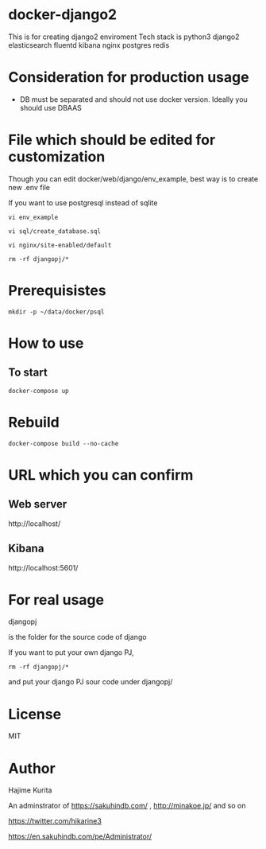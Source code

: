 # docker-django2
This is for creating django2 enviroment
Tech stack is
python3
django2
elasticsearch
fluentd
kibana
nginx
postgres
redis

# Consideration for production usage
- DB must be separated and should not use docker version. Ideally you should use DBAAS

# File which should be edited for customization

Though you can edit docker/web/django/env_example, best way is to create new .env file 

If you want to use postgresql instead of sqlite

```
vi env_example
```

```
vi sql/create_database.sql
```

```
vi nginx/site-enabled/default
```

```
rm -rf djangopj/*
```

# Prerequisistes

```
mkdir -p ~/data/docker/psql
```

# How to use

## To start

```
docker-compose up
```

# Rebuild

```
docker-compose build --no-cache
```

# URL which you can confirm

## Web server
http://localhost/


## Kibana
http://localhost:5601/

# For real usage

djangopj

is the folder for the source code of django

If you want to put your own django PJ,

```
rm -rf djangopj/*
```

and put your django PJ sour code under djangopj/

# License

MIT

# Author

Hajime Kurita

An adminstrator of https://sakuhindb.com/ , http://minakoe.jp/ and so on

https://twitter.com/hikarine3

https://en.sakuhindb.com/pe/Administrator/
